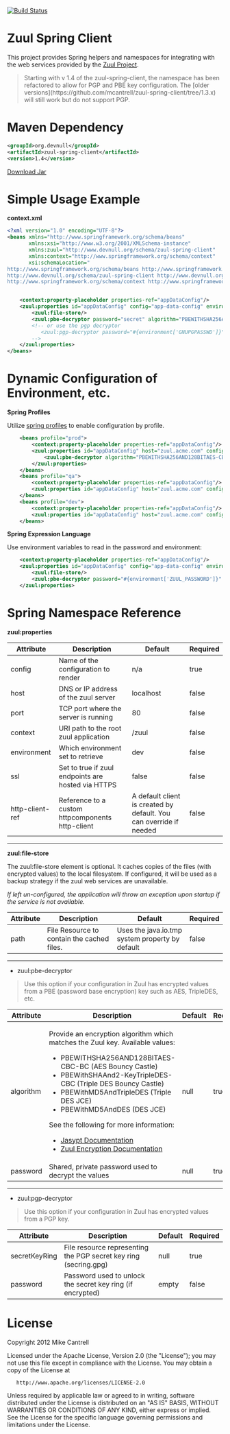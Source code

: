[![Build Status](https://travis-ci.org/mcantrell/zuul-spring-client.png?branch=master)](https://travis-ci.org/mcantrell/zuul-spring-client)

# Zuul Spring Client


This project provides Spring helpers and namespaces for integrating with the web services provided by the
[Zuul Project](https://github.com/mcantrell/Zuul/wiki).

<blockquote>
Starting with v 1.4 of the zuul-spring-client, the namespace has been refactored to allow for PGP and PBE key configuration.
The [older versions](https://github.com/mcantrell/zuul-spring-client/tree/1.3.x) will still work but do not support PGP.
</blockquote>


# Maven Dependency

```xml
<groupId>org.devnull</groupId>
<artifactId>zuul-spring-client</artifactId>
<version>1.4</version>
```

[Download Jar](http://search.maven.org/remotecontent?filepath=org/devnull/zuul-spring-client/1.3/zuul-spring-client-1.3.jar)

# Simple Usage Example

**context.xml**
```xml
<?xml version="1.0" encoding="UTF-8"?>
<beans xmlns="http://www.springframework.org/schema/beans"
       xmlns:xsi="http://www.w3.org/2001/XMLSchema-instance"
       xmlns:zuul="http://www.devnull.org/schema/zuul-spring-client"
       xmlns:context="http://www.springframework.org/schema/context"
       xsi:schemaLocation="
http://www.springframework.org/schema/beans http://www.springframework.org/schema/beans/spring-beans-3.1.xsd
http://www.devnull.org/schema/zuul-spring-client http://www.devnull.org/schema/zuul-spring-client-1.3.xsd
http://www.springframework.org/schema/context http://www.springframework.org/schema/context/spring-context-3.1.xsd">


    <context:property-placeholder properties-ref="appDataConfig"/>
    <zuul:properties id="appDataConfig" config="app-data-config" environment="prod">
        <zuul:file-store/>
        <zuul:pbe-decryptor password="secret" algorithm="PBEWITHSHA256AND128BITAES-CBC-BC"/>
        <!-- or use the pgp decryptor
           <zuul:pgp-decryptor password="#{environment['GNUPGPASSWD']}" secret-key-ring="#{environment['GNUPGHOME']}/secring.gpg"/>
        -->
    </zuul:properties>
</beans>
```

# Dynamic Configuration of Environment, etc.

**Spring Profiles**

Utilize [spring profiles](http://static.springsource.org/spring/docs/3.1.x/spring-framework-reference/htmlsingle/spring-framework-reference.html#testcontext-ctx-management-env-profiles)
to enable configuration by profile.

```xml
    <beans profile="prod">
        <context:property-placeholder properties-ref="appDataConfig"/>
        <zuul:properties id="appDataConfig" host="zuul.acme.com" config="foo-config" environment="prod">
            <zuul:pbe-decryptor algorithm="PBEWITHSHA256AND128BITAES-CBC-BC" password="I like cake!"/>
        </zuul:properties>
    </beans>
    <beans profile="qa">
        <context:property-placeholder properties-ref="appDataConfig"/>
        <zuul:properties id="appDataConfig" host="zuul.acme.com" config="foo-config"environment="qa"/>
    </beans>
    <beans profile="dev">
        <context:property-placeholder properties-ref="appDataConfig"/>
        <zuul:properties id="appDataConfig" host="zuul.acme.com" config="foo-config" environment="dev"/>
    </beans>
```

**Spring Expression Language**

Use environment variables to read in the password and environment:

```xml
    <context:property-placeholder properties-ref="appDataConfig"/>
    <zuul:properties id="appDataConfig" config="app-data-config" environment="#{environment['ZUUL_ENVIRONMENT']}">
        <zuul:file-store/>
        <zuul:pbe-decryptor password="#{environment['ZUUL_PASSWORD']}" algorithm="PBEWITHSHA256AND128BITAES-CBC-BC"/>
    </zuul:properties>
```

# Spring Namespace Reference


**zuul:properties**
<table>
	<thead>
		<tr>
			<th>Attribute</th>
			<th>Description</th>
			<th>Default</th>
			<th>Required</th>
		</tr>
	</thead>
	<tbody>
		<tr>
			<td>config</td>
			<td>Name of the configuration to render</td>
			<td>n/a</td>
			<td>true</td>
		<tr>
		<tr>
			<td>host</td>
			<td>DNS or IP address of the zuul server</td>
			<td>localhost</td>
			<td>false</td>
		<tr>
		<tr>
			<td>port</td>
			<td>TCP port where the server is running</td>
			<td>80</td>
			<td>false</td>
		<tr>
		<tr>
			<td>context</td>
			<td>URI path to the root zuul application</td>
			<td>/zuul</td>
			<td>false</td>
		<tr>
		<tr>
			<td>environment</td>
			<td>Which environment set to retrieve</td>
			<td>dev</td>
			<td>false</td>
		<tr>
		<tr>
			<td>ssl</td>
			<td>Set to true if zuul endpoints are hosted via HTTPS</td>
			<td>false</td>
			<td>false</td>
		<tr>
		<tr>
			<td>http-client-ref</td>
			<td>Reference to a custom httpcomponents http-client</td>
			<td>A default client is created by default. You can override if needed</td>
			<td>false</td>
		<tr>
	</tbody>
</table>
<hr/>

**zuul:file-store**

The zuul:file-store element is optional. It caches copies of the files (with encrypted values) to the local filesystem.
If configured, it will be used as a backup strategy if the zuul web services are unavailable.

_If left un-configured, the application will throw an exception upon startup if the service is not available._

<table>
	<thead>
		<tr>
			<th>Attribute</th>
			<th>Description</th>
			<th>Default</th>
			<th>Required</th>
		</tr>
	</thead>
	<tbody>
		<tr>
			<td>path</td>
			<td>File Resource to contain the cached files.</td>
			<td>Uses the java.io.tmp system property by default</td>
			<td>false</td>
		<tr>
	</tbody>
</table>
<hr/>

* zuul:pbe-decryptor

<blockquote>
Use this option if your configuration in Zuul has encrypted values from a PBE (password base encryption) key
such as AES, TripleDES, etc.
</blockquote>

<table>
	<thead>
		<tr>
			<th>Attribute</th>
			<th>Description</th>
			<th>Default</th>
			<th>Required</th>
		</tr>
	</thead>
	<tbody>
        <tr>
            <td>algorithm</td>
            <td>
                <p>
                    Provide an encryption algorithm which matches the Zuul key. Available values:
                </p>
                <ul>
                    <li>PBEWITHSHA256AND128BITAES-CBC-BC (AES Bouncy Castle)</li>
                    <li>PBEWithSHAAnd2-KeyTripleDES-CBC (Triple DES Bouncy Castle)</li>
                    <li>PBEWithMD5AndTripleDES (Triple DES JCE)</li>
                    <li>PBEWithMD5AndDES (DES JCE)</li>
                </ul>
                <p>
                    See the following for more information:
                </p>
                <ul>
                    <li><a href="http://www.jasypt.org/encrypting-configuration.html">Jasypt Documentation</a></li>
                    <li><a href="https://github.com/mcantrell/Zuul/wiki/Encryption">Zuul Encryption Documentation</a></li>
                <ul>
            </td>
            <td>null</td>
            <td>true</td>
        <tr>
        <tr>
            <td>password</td>
            <td>Shared, private password used to decrypt the values</td>
            <td>null</td>
            <td>true</td>
        <tr>
	</tbody>
</table>
<hr/>

* zuul:pgp-decryptor

<blockquote>
Use this option if your configuration in Zuul has encrypted values from a PGP key.
</blockquote>

<table>
	<thead>
		<tr>
			<th>Attribute</th>
			<th>Description</th>
			<th>Default</th>
			<th>Required</th>
		</tr>
	</thead>
	<tbody>
		<tr>
			<td>secretKeyRing</td>
			<td>File resource representing the PGP secret key ring (secring.gpg)</td>
			<td>null</td>
			<td>true</td>
		<tr>
        <tr>
            <td>password</td>
            <td>Password used to unlock the secret key ring (if encrypted)</td>
            <td>empty</td>
            <td>false</td>
        <tr>
	</tbody>
</table>


# License

   Copyright 2012 Mike Cantrell

   Licensed under the Apache License, Version 2.0 (the "License");
   you may not use this file except in compliance with the License.
   You may obtain a copy of the License at

       http://www.apache.org/licenses/LICENSE-2.0

   Unless required by applicable law or agreed to in writing, software
   distributed under the License is distributed on an "AS IS" BASIS,
   WITHOUT WARRANTIES OR CONDITIONS OF ANY KIND, either express or implied.
   See the License for the specific language governing permissions and
   limitations under the License.
